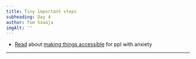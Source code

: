 ```yaml
---
title: Tiny important steps
subheading: Day 4
author: Tom Szwaja
imgAlt: ''
---
```


-   [Read](https://www.tpgi.com/a-web-of-anxiety-accessibility-for-people-with-anxiety-and-panic-disorders-part-1/) about [making things accessible](https://uxdesign.cc/inclusive-ux-in-an-era-of-anxiety-dc89c39ec202?gi=49e420d43c69) for ppl with anxiety

---
